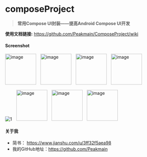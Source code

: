 # composeProject

> **常用Compose UI封装——提高Android Compose UI开发**

**使用文档链接:** https://github.com/Peakmain/ComposeProject/wiki

#### Screenshot

<img height="100" alt="image" src="https://user-images.githubusercontent.com/26482737/167072803-1eabf493-4f96-4e9a-9b98-460e59549931.png">&emsp;<img height="100" alt="image" src="https://user-images.githubusercontent.com/26482737/167073366-6addc429-9870-40ca-ab51-236d12c431d3.png">&emsp;<img height="100" alt="image" src="https://user-images.githubusercontent.com/26482737/167073670-3f1291db-e8c3-42c9-98c9-98c3d5268dab.png">&emsp;<img height="100" alt="image" src="https://user-images.githubusercontent.com/26482737/167074212-baa4f4e4-2364-4882-81f3-342fb23a76cb.png">

![1](https://user-images.githubusercontent.com/26482737/167075706-8adc19b2-3973-41c9-9cdb-543ac265bbaf.gif)&emsp;<img height="100" alt="image" src="https://user-images.githubusercontent.com/26482737/167077195-4bb44b56-f9e0-40fb-b857-2cdbe3049688.png">&emsp;<img height="100" alt="image" src="https://user-images.githubusercontent.com/26482737/167078179-1574fb31-329a-493b-a43a-d0b944f981af.png">&emsp;<img height="100" alt="image" src="https://user-images.githubusercontent.com/26482737/167078671-8b106846-88b9-44db-b72d-453ea997ac0b.png">

#### 关于我

- 简书： https://www.jianshu.com/u/3ff32f5aea98
- 我的GitHub地址：https://github.com/Peakmain